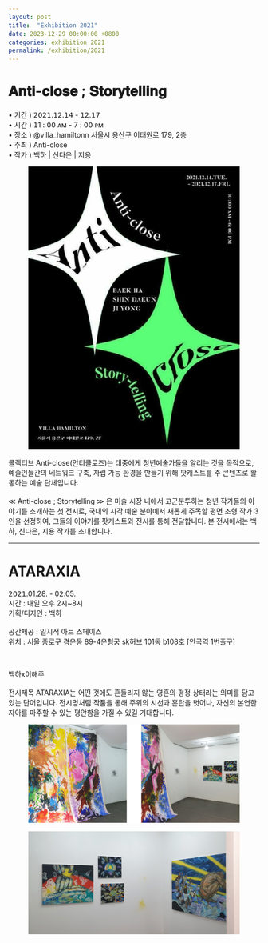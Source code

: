 ```yaml
---
layout: post
title:  "Exhibition 2021"
date: 2023-12-29 00:00:00 +0800
categories: exhibition 2021
permalink: /exhibition/2021
---
```


<div class="exhibition">
  <div class="title">
    <h1>𝐀𝐧𝐭𝐢-𝐜𝐥𝐨𝐬𝐞 ; 𝐒𝐭𝐨𝐫𝐲𝐭𝐞𝐥𝐥𝐢𝐧𝐠</h1>
    <p>
      • 기간 ) 𝟤𝟢𝟤𝟣.𝟣𝟤.𝟣𝟦 - 𝟣𝟤.𝟣𝟩<br>
      • 시간 ) 𝟣1 : 𝟢𝟢 ᴀᴍ - 7 : 𝟢𝟢 ᴘᴍ<br>
      • 장소 ) @villa_hamiltonn 서울시 용산구 이태원로 179, 2층<br>
      • 주최 ) Anti-close <br>
      • 작가 ) 백하 | 신다은 | 지용<br>
    </p>
  </div>

  <div class="content">
    <figure class="exhibition">
      <a href="/assets/img/exhibition/2021/2021_01.jpg" data-lightbox="exhibition-2021" data-title="">
        <img src="/assets/img/exhibition/2021/2021_01.jpg" alt="" title="">
      </a>
    </figure>
    <p>
      콜렉티브 Anti-close(안티클로즈)는 대중에게 청년예술가들을 알리는 것을 목적으로, 예술인들간의 네트워크 구축, 자립 가능 환경을 만들기 위해 팟캐스트를 주 콘텐츠로 활동하는 예술 단체입니다.<br><br>
      ≪ Anti-close ; Storytelling ≫ 은 미술 시장 내에서 고군분투하는 청년 작가들의 이야기를 소개하는 첫 전시로, 국내의 시각 예술 분야에서 새롭게 주목할 평면 조형 작가 3인을 선정하여, 그들의 이야기를 팟캐스트와 전시를 통해 전달합니다. 본 전시에서는 백하, 신다은, 지용 작가를 초대합니다.
    </p>
  </div>
</div>

<hr>

<div class="exhibition">
  <div class="title">
    <h1>ATARAXIA</h1>
    <p>
      𝟤𝟢𝟤𝟣.01.28. - 0𝟤.05.<br>
      시간 : 매일 오후 2시~8시<br>
      기획/디자인 : 백하<br><br>
      공간제공 : 일시적 아트 스페이스<br>
      위치 : 서울 종로구 경운동 89-4운형궁 sk허브 101동 b108호 [안국역 1번출구]<br>
    </p>
  </div>

  <div class="content">
    <figure class="exhibition">
      <a href="/assets/img/exhibition/2021/2021_02.jpg" data-lightbox="exhibition-2021" data-title="">
        <img src="/assets/img/exhibition/2021/2021_02.jpg" alt="" title="">
      </a>
    </figure>
    <p>
      백하x이해주<br><br>
      전시제목 ATARAXIA는 어떤 것에도 흔들리지 않는 영혼의 평정 상태라는 의미를 담고 있는 단어입니다. 전시명처럼 작품을 통해 주위의 시선과 혼란을 벗어나, 자신의 본연한 자아를 마주할 수 있는 평안함을 가질 수 있길 기대합니다.
    </p>
    <figure class="exhibition">
      <a href="/assets/img/exhibition/2021/2021_03.jpg" data-lightbox="exhibition-2021" data-title="">
        <img src="/assets/img/exhibition/2021/2021_03.jpg" alt="" title="">
      </a>
    </figure>
    <figure class="exhibition">
      <a href="/assets/img/exhibition/2021/2021_04.jpg" data-lightbox="exhibition-2021" data-title="">
        <img src="/assets/img/exhibition/2021/2021_04.jpg" alt="" title="">
      </a>
    </figure>
  </div>
</div>
